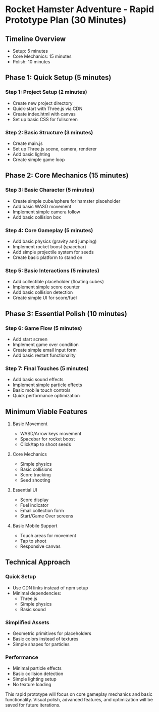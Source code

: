 # Rocket Hamster Adventure - Rapid Prototype Plan (30 Minutes)

## Timeline Overview
- Setup: 5 minutes
- Core Mechanics: 15 minutes
- Polish: 10 minutes

## Phase 1: Quick Setup (5 minutes)

### Step 1: Project Setup (2 minutes)
- Create new project directory
- Quick-start with Three.js via CDN
- Create index.html with canvas
- Set up basic CSS for fullscreen

### Step 2: Basic Structure (3 minutes)
- Create main.js
- Set up Three.js scene, camera, renderer
- Add basic lighting
- Create simple game loop

## Phase 2: Core Mechanics (15 minutes)

### Step 3: Basic Character (5 minutes)
- Create simple cube/sphere for hamster placeholder
- Add basic WASD movement
- Implement simple camera follow
- Add basic collision box

### Step 4: Core Gameplay (5 minutes)
- Add basic physics (gravity and jumping)
- Implement rocket boost (spacebar)
- Add simple projectile system for seeds
- Create basic platform to stand on

### Step 5: Basic Interactions (5 minutes)
- Add collectible placeholder (floating cubes)
- Implement simple score counter
- Add basic collision detection
- Create simple UI for score/fuel

## Phase 3: Essential Polish (10 minutes)

### Step 6: Game Flow (5 minutes)
- Add start screen
- Implement game over condition
- Create simple email input form
- Add basic restart functionality

### Step 7: Final Touches (5 minutes)
- Add basic sound effects
- Implement simple particle effects
- Basic mobile touch controls
- Quick performance optimization

## Minimum Viable Features

1. Basic Movement
   - WASD/Arrow keys movement
   - Spacebar for rocket boost
   - Click/tap to shoot seeds

2. Core Mechanics
   - Simple physics
   - Basic collisions
   - Score tracking
   - Seed shooting

3. Essential UI
   - Score display
   - Fuel indicator
   - Email collection form
   - Start/Game Over screens

4. Basic Mobile Support
   - Touch areas for movement
   - Tap to shoot
   - Responsive canvas

## Technical Approach

### Quick Setup
- Use CDN links instead of npm setup
- Minimal dependencies:
  - Three.js
  - Simple physics
  - Basic sound

### Simplified Assets
- Geometric primitives for placeholders
- Basic colors instead of textures
- Simple shapes for particles

### Performance
- Minimal particle effects
- Basic collision detection
- Simple lighting setup
- No texture loading

This rapid prototype will focus on core gameplay mechanics and basic functionality. Visual polish, advanced features, and optimization will be saved for future iterations.